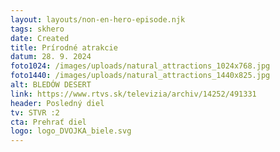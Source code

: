 ```yaml
---
layout: layouts/non-en-hero-episode.njk
tags: skhero
date: Created
title: Prírodné atrakcie
datum: 28. 9. 2024
foto1024: /images/uploads/natural_attractions_1024x768.jpg
foto1440: /images/uploads/natural_attractions_1440x825.jpg
alt: BLEDÓW DESERT
link: https://www.rtvs.sk/televizia/archiv/14252/491331
header: Posledný diel
tv: STVR :2
cta: Prehrať diel
logo: logo_DVOJKA_biele.svg
---
```

